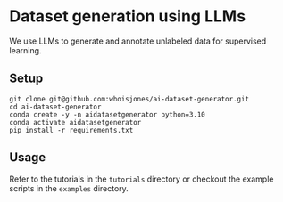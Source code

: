 # Dataset generation using LLMs

We use LLMs to generate and annotate unlabeled data for supervised learning.

## Setup

```
git clone git@github.com:whoisjones/ai-dataset-generator.git
cd ai-dataset-generator
conda create -y -n aidatasetgenerator python=3.10
conda activate aidatasetgenerator
pip install -r requirements.txt
```

## Usage
Refer to the tutorials in the `tutorials` directory or checkout the example scripts in the `examples` directory.
